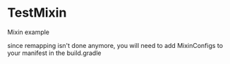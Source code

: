 # TestMixin
Mixin example

since remapping isn't done anymore, you will need to add MixinConfigs to your manifest in the build.gradle